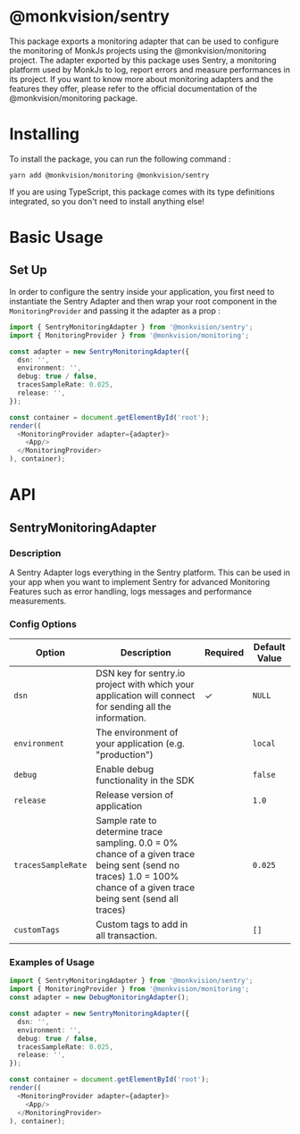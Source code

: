 # @monkvision/sentry
This package exports a monitoring adapter that can be used to configure the monitoring of MonkJs projects using the @monkvision/monitoring project. The adapter exported by this package uses Sentry, a monitoring platform used by MonkJs to log, report errors and measure performances in its project. If you want to know more about monitoring adapters and the features they offer, please refer to the official documentation of the @monkvision/monitoring package.

# Installing
To install the package, you can run the following command :

```shell
yarn add @monkvision/monitoring @monkvision/sentry
```

If you are using TypeScript, this package comes with its type definitions integrated, so you don't need to install anything else!

# Basic Usage
## Set Up
In order to configure the sentry inside your application, you first need to instantiate the Sentry Adapter and then wrap your root component in the `MonitoringProvider` and passing it the adapter as a prop :

```typescript jsx
import { SentryMonitoringAdapter } from '@monkvision/sentry';
import { MonitoringProvider } from '@monkvision/monitoring';

const adapter = new SentryMonitoringAdapter({
  dsn: '',
  environment: '',
  debug: true / false,
  tracesSampleRate: 0.025,
  release: '',
});

const container = document.getElementById('root');
render((
  <MonitoringProvider adapter={adapter}>
    <App/>
  </MonitoringProvider>
), container);
```

# API
## SentryMonitoringAdapter
### Description
A Sentry Adapter logs everything in the Sentry platform. This can be used in your app when you want to implement Sentry for advanced Monitoring Features such as error handling, logs messages and performance measurements. 

### Config Options
| Option                          | Description                                                                                                                                                           | Required | Default Value |
|---------------------------------|-----------------------------------------------------------------------------------------------------------------------------------------------------------------------|----------|---------------|
| `dsn`                           | DSN key for sentry.io project with which your application will connect for sending all the information.                                                               | ✓        | `NULL`        |
| `environment`                   | The environment of your application (e.g. "production")                                                                                                               |          | `local`       |
| `debug`                         | Enable debug functionality in the SDK                                                                                                                                 |          | `false`       |
| `release`                       | Release version of application                                                                                                                                        |          | `1.0`         |
| `tracesSampleRate`              | Sample rate to determine trace sampling. 0.0 = 0% chance of a given trace being sent (send no traces) 1.0 = 100% chance of a given trace being sent (send all traces) |          | `0.025`       |
| `customTags`                    | Custom tags to add in all transaction.                                                                                                                                |          | `[]`          |

### Examples of Usage
```typescript jsx
import { SentryMonitoringAdapter } from '@monkvision/sentry';
import { MonitoringProvider } from '@monkvision/monitoring';
const adapter = new DebugMonitoringAdapter();

const adapter = new SentryMonitoringAdapter({
  dsn: '',
  environment: '',
  debug: true / false,
  tracesSampleRate: 0.025,
  release: '',
});

const container = document.getElementById('root');
render((
  <MonitoringProvider adapter={adapter}>
    <App/>
  </MonitoringProvider>
), container);
```
